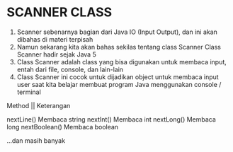 # SCANNER CLASS

1. Scanner sebenarnya bagian dari Java IO (Input Output), dan ini akan dibahas di materi terpisah
2. Namun sekarang kita akan bahas sekilas tentang class Scanner
Class Scanner hadir sejak Java 5
3. Class Scanner adalah class yang bisa digunakan untuk membaca input, entah dari file, console, dan lain-lain
4. Class Scanner ini cocok untuk dijadikan object untuk membaca input user saat kita belajar membuat program Java menggunakan console / terminal


Method          ||  Keterangan

nextLine()          Membaca string
nextInt()           Membaca int
nextLong()          Membaca long
nextBoolean()       Membaca boolean

...dan masih banyak
 
